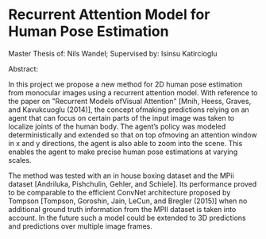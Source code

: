 # Recurrent Attention Model for Human Pose Estimation
Master Thesis of: Nils Wandel; Supervised by: Isinsu Katircioglu

Abstract:

In this project we propose a new method for 2D human pose estimation from monocular images using a recurrent attention model. With reference to the paper on "Recurrent Models ofVisual Attention" [Mnih, Heess, Graves, and Kavukcuoglu (2014)], the concept ofmaking predictions relying on an agent that can focus on certain parts of the input image was taken to localize joints of the human body. The agent’s policy was modeled deterministically and extended so that on top ofmoving an attention window in x and y directions, the agent is also able to zoom into the scene. This enables the agent to make precise human pose estimations at varying scales.

The method was tested with an in house boxing dataset and the MPii dataset [Andriluka, Pishchulin, Gehler, and Schiele]. Its performance proved to be comparable to the efficient ConvNet architecture proposed by Tompson [Tompson, Goroshin, Jain, LeCun, and Bregler (2015)] when no additional ground truth information from the MPII dataset is taken into account. In the future such a model could be extended to 3D predictions and predictions over multiple image frames.
